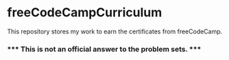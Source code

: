 # freeCodeCampCurriculum
This repository stores my work to earn the certificates from freeCodeCamp.
### *** This is not an official answer to the problem sets. ***
